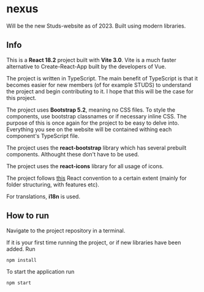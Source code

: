 # nexus
Will be the new Studs-website as of 2023. Built using modern libraries.

## Info
This is a **React 18.2** project built with **Vite 3.0**. Vite is a much faster alternative to Create-React-App built by the developers of Vue. 

The project is written in TypeScript. The main benefit of TypeScript is that it becomes easier for new members (of for example STUDS) to understand the project and begin contributing to it. I hope that this will be the case for this project.

The project uses **Bootstrap 5.2**, meaning no CSS files. To style the components, use bootstrap classnames or if necessary inline CSS. The purpose of this is once again for the project to be easy to delve into. Everything you see on the website will be contained withing each component's TypeScript file.

The project uses the **react-bootstrap** library which has several prebuilt components. Althought these don't have to be used.

The project uses the **react-icons** library for all usage of icons. 

The project follows [this](https://github.com/alan2207/bulletproof-react) React convention to a certain extent (mainly for folder structuring, with features etc).

For translations, **i18n** is used.

## How to run
Navigate to the project repository in a terminal.

If it is your first time running the project, or if new libraries have been added. Run
```
npm install
```

To start the application run 
```
npm start
```

